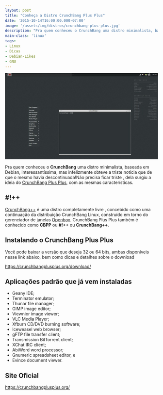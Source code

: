 ```yaml
---
layout: post
title: "Conheça a Distro CrunchBang Plus Plus"
date: '2015-10-14T16:00:00.000-07:00'
image: '/assets/img/distros/crunchbang-plus-plus.jpg'
description: "Pra quem conheceu o CrunchBang uma distro minimalista, baseada em Debian, que foi descontinuada, del surgiu a ideia do CrunchBang Plus Plus."
main-class: 'linux'
tags:
- Linux
- Dicas
- Debian-Likes
- GNU
---
```


![Conheça a Distro CrunchBang Plus Plus](/assets/img/distros/crunchbang-plus-plus.jpg "Conheça a Distro CrunchBang Plus Plus")

Pra quem conheceu o __CrunchBang__ uma distro minimalista, baseada em Debian, interessantíssima, mas infelizmente obteve a triste notícia que de que o mesmo havia descontinuada!Não precisa ficar triste , dela surgiu a ideia do [CrunchBang Plus Plus](https://crunchbangplusplus.org/), com as mesmas características.
## #!++

[CrunchBang++](https://crunchbangplusplus.org/) é uma distro completamente livre , concebido como uma continuação da distribuição CrunchBang Linux, construído em torno do gerenciador de janelas [Openbox](https://pt.wikipedia.org/wiki/OpenBox). CrunchBang Plus Plus também é conhecido como __CBPP__ ou __#!++__ ou __CrunchBang++__.

## Instalando o CrunchBang Plus Plus

Você pode baixar a versão que deseja 32 ou 64 bits, ambas disponíveis nesse link abaixo, bem como dicas e detalhes sobre o download

<https://crunchbangplusplus.org/download/>

## Aplicações padrão que já vem instaladas

* Geany IDE;
* Terminator emulator;
* Thunar file manager;
* GIMP image editor;
* Viewnior image viewer;
* VLC Media Player;
* Xfburn CD/DVD burning software;
* Iceweasel web browser;
* gFTP file transfer client;
* Transmission BitTorrent client;
* XChat IRC client;
* AbiWord word processor;
* Gnumeric spreadsheet editor, e 
* Evince document viewer.

## Site Oficial
<https://crunchbangplusplus.org/>
